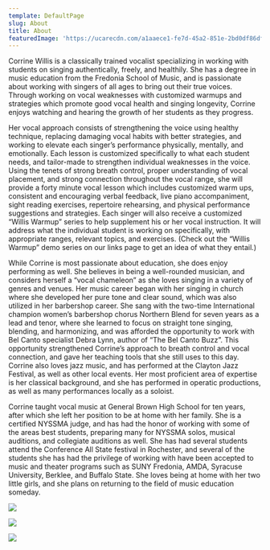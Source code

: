 ```yaml
---
template: DefaultPage
slug: About
title: About
featuredImage: 'https://ucarecdn.com/a1aaece1-fe7d-45a2-851e-2bd0df86df67/'
---
```

Corrine Willis is a classically trained vocalist specializing in working with students on singing authentically, freely, and healthily.  She has a degree in music education from the Fredonia School of Music, and is passionate about working with singers of all ages to bring out their true voices.  Through working on vocal weaknesses with customized warmups and strategies which promote good vocal health and singing longevity, Corrine enjoys watching and hearing the growth of her students as they progress.

   Her vocal approach consists of strengthening the voice using healthy technique, replacing damaging vocal habits with better strategies, and working to elevate each singer’s performance physically, mentally, and emotionally.  Each lesson is customized specifically to what each student needs, and tailor-made to strengthen individual weaknesses in the voice.  Using the tenets of strong breath control, proper understanding of vocal placement, and strong connection throughout the vocal range, she will provide a forty minute vocal lesson which includes customized warm ups, consistent and encouraging verbal feedback, live piano accompaniment, sight reading exercises, repertoire rehearsing, and physical performance suggestions and strategies.  Each singer will also receive a customized “Willis Warmup” series to help supplement his or her vocal instruction.  It will address what the individual student is working on specifically, with appropriate ranges, relevant topics, and exercises.  (Check out the “Willis Warmup” demo series on our links page to get an idea of what they entail.)

   While Corrine is most passionate about education, she does enjoy performing as well.  She believes in being a well-rounded musician, and considers herself a “vocal chameleon” as she loves singing in a variety of genres and venues.  Her music career began with her singing in church where she developed her pure tone and clear sound, which was also utilized in her barbershop career.  She sang with the two-time International champion women’s barbershop chorus Northern Blend for seven years as a lead and tenor, where she learned to focus on straight tone singing, blending, and harmonizing, and was afforded the opportunity to work with Bel Canto specialist Debra Lynn, author of “The Bel Canto Buzz”.  This opportunity strengthened Corrine’s approach to breath control and vocal connection, and gave her teaching tools that she still uses to this day.  Corrine also loves jazz music, and has performed at the Clayton Jazz Festival, as well as other local events.  Her most proficient area of expertise is her classical background, and she has performed in operatic productions, as well as many performances locally as a soloist.

   Corrine taught vocal music at General Brown High School for ten years, after which she left her position to be at home with her family.  She is a certified NYSSMA judge, and has had the honor of working with some of the areas best students, preparing many for NYSSMA solos, musical auditions, and collegiate auditions as well.  She has had several students attend the Conference All State festival in Rochester, and several of the students she has had the privilege of working with have been accepted to music and theater programs such as SUNY Fredonia, AMDA, Syracuse University, Berklee, and Buffalo State.  She loves being at home with her two little girls, and she plans on returning to the field of music education someday.

![](https://ucarecdn.com/1a52b6f8-068a-46e4-a4b9-1c56328fa3a8/-/progressive/yes/-/format/auto/-/resize/200x/)

![](https://ucarecdn.com/d46c79ac-7edf-4fff-8dd2-7d68ded7c7e6/-/progressive/yes/-/format/auto/-/resize/200x/)

![](https://ucarecdn.com/42607c62-ab9d-42e2-8c86-a9f89e97a5d3/-/progressive/yes/-/format/auto/-/resize/200x/)
